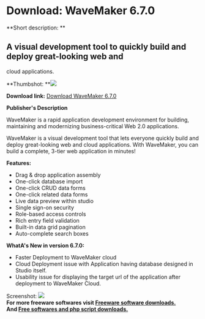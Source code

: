 # Download: WaveMaker 6.7.0

**Short description: **

## A visual development tool to quickly build and deploy great-looking web and
cloud applications.

  
**Thumbshot: **![](http://www.freewarefiles.com/screenshot/wavemaker_md.jpg)   
  
**Download link:** [Download WaveMaker 6.7.0](http://freesoftwares.boysofts.com/WaveMaker_program_82887.html)  
  

**Publisher's Description**  
  

WaveMaker is a rapid application development environment for building,
maintaining and modernizing business-critical Web 2.0 applications.

WaveMaker is a visual development tool that lets everyone quickly build and
deploy great-looking web and cloud applications. With WaveMaker, you can build
a complete, 3-tier web application in minutes!

**Features:**

  * Drag & drop application assembly 
  * One-click database import 
  * One-click CRUD data forms 
  * One-click related data forms 
  * Live data preview within studio 
  * Single sign-on security 
  * Role-based access controls 
  * Rich entry field validation 
  * Built-in data grid pagination 
  * Auto-complete search boxes 

**WhatA's New in version 6.7.0:**

  * Faster Deployment to WaveMaker cloud 
  * Cloud Deployment issue with Application having database designed in Studio itself. 
  * Usability issue for displaying the target url of the application after deployment to WaveMaker Cloud. 

  
  
Screenshot: ![](http://www.freewarefiles.com/screenshot/wavemaker.jpg)  
**For more freeware softwares visit [Freeware software downloads.](http://freesoftwares.boysofts.com/)**   
**And [Free softwares and php script downloads.](http://www.boysofts.com/)**


